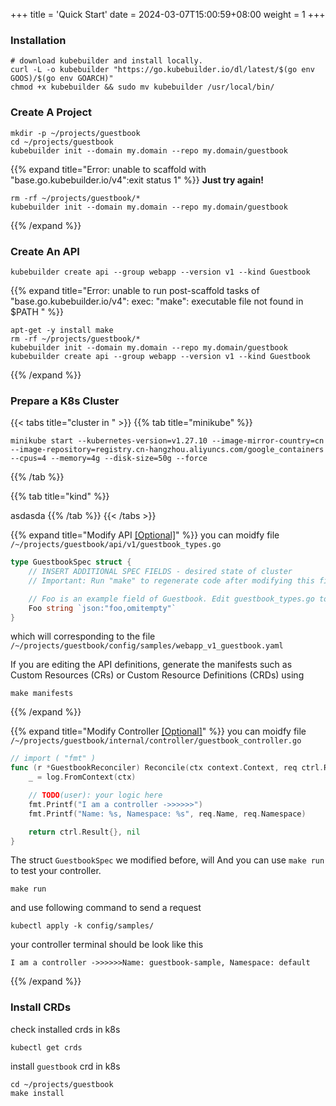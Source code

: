+++
title = 'Quick Start'
date = 2024-03-07T15:00:59+08:00
weight = 1
+++

### Installation
```shell
# download kubebuilder and install locally.
curl -L -o kubebuilder "https://go.kubebuilder.io/dl/latest/$(go env GOOS)/$(go env GOARCH)"
chmod +x kubebuilder && sudo mv kubebuilder /usr/local/bin/
```

### Create A Project
```shell
mkdir -p ~/projects/guestbook
cd ~/projects/guestbook
kubebuilder init --domain my.domain --repo my.domain/guestbook
```
{{% expand title="Error: unable to scaffold with \"base.go.kubebuilder.io/v4\":exit status 1" %}}
**Just try again!**
```shell
rm -rf ~/projects/guestbook/*
kubebuilder init --domain my.domain --repo my.domain/guestbook
```
{{% /expand %}}

### Create An API
```shell
kubebuilder create api --group webapp --version v1 --kind Guestbook
```
{{% expand title="Error: unable to run post-scaffold tasks of \"base.go.kubebuilder.io/v4\": exec: \"make\": executable file not found in $PATH " %}}
```shell
apt-get -y install make
rm -rf ~/projects/guestbook/*
kubebuilder init --domain my.domain --repo my.domain/guestbook
kubebuilder create api --group webapp --version v1 --kind Guestbook
```
{{% /expand %}}


### Prepare a K8s Cluster

{{< tabs title="cluster in " >}}
{{% tab title="minikube" %}}
```shell
minikube start --kubernetes-version=v1.27.10 --image-mirror-country=cn --image-repository=registry.cn-hangzhou.aliyuncs.com/google_containers --cpus=4 --memory=4g --disk-size=50g --force
```

{{% /tab %}}

{{% tab title="kind" %}}

asdasda
{{% /tab %}}
{{< /tabs >}}


{{% expand title="Modify API [[Optional]]()" %}}
you can moidfy file `/~/projects/guestbook/api/v1/guestbook_types.go`

```go
type GuestbookSpec struct {
	// INSERT ADDITIONAL SPEC FIELDS - desired state of cluster
	// Important: Run "make" to regenerate code after modifying this file

	// Foo is an example field of Guestbook. Edit guestbook_types.go to remove/update
	Foo string `json:"foo,omitempty"`
}
```

which will corresponding to the file `/~/projects/guestbook/config/samples/webapp_v1_guestbook.yaml`

If you are editing the API definitions, generate the manifests such as Custom Resources (CRs) or Custom Resource Definitions (CRDs) using

```shell
make manifests
```
{{% /expand %}}


{{% expand title="Modify Controller [[Optional]]()" %}}
you can moidfy file `/~/projects/guestbook/internal/controller/guestbook_controller.go`
```go
// import ( "fmt" )
func (r *GuestbookReconciler) Reconcile(ctx context.Context, req ctrl.Request) (ctrl.Result, error) {
	_ = log.FromContext(ctx)

	// TODO(user): your logic here
	fmt.Printf("I am a controller ->>>>>>")
	fmt.Printf("Name: %s, Namespace: %s", req.Name, req.Namespace)

	return ctrl.Result{}, nil
}
```

The struct `GuestbookSpec` we modified before, will 
And you can use `make run` to test your controller.
```shell
make run
```
and use following command to send a request
```shell
kubectl apply -k config/samples/
```

your controller terminal should be look like this
```text
I am a controller ->>>>>>Name: guestbook-sample, Namespace: default
```
{{% /expand %}}

### Install CRDs
check installed crds in k8s
```shell
kubectl get crds
```

install `guestbook` crd in k8s
```shell
cd ~/projects/guestbook
make install
```